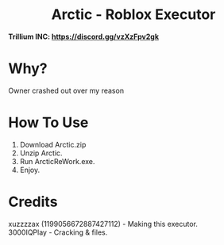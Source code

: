 <h1 align="center">Arctic - Roblox Executor</h1>

**Trillium INC: https://discord.gg/vzXzFpv2gk**

# Why?

Owner crashed out over my reason

# How To Use
1. Download Arctic.zip
2. Unzip Arctic.
4. Run ArcticReWork.exe.
5. Enjoy.

# Credits
xuzzzzax (1199056672887427112) - Making this executor. </br>
3000IQPlay - Cracking & files. </br>
